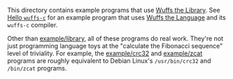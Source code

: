 This directory contains example programs that use [Wuffs the
Library](/doc/wuffs-the-library.md). See [Hello `wuffs-c`](/hello-wuffs-c) for
an example program that uses [Wuffs the Language](/doc/wuffs-the-language.md)
and its `wuffs-c` compiler.

Other than [example/library](/example/library/library.c), all of these programs
do real work. They're not just programming language toys at the "calculate the
Fibonacci sequence" level of triviality. For example, the
[example/crc32](/example/crc32/crc32.cc) and
[example/zcat](/example/zcat/zcat.c) programs are roughly equivalent to Debian
Linux's `/usr/bin/crc32` and `/bin/zcat` programs.
